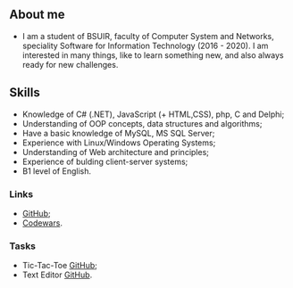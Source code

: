 ## About me
* I am a student of BSUIR, faculty of Computer System and Networks, speciality Software for Information Technology (2016 - 2020). I am interested in many things, like to learn something new, and also always ready for new challenges.

## Skills
* Knowledge of C# (.NET), JavaScript (+ HTML,CSS), php, C and Delphi;
* Understanding of OOP concepts, data structures and algorithms;
* Have a basic knowledge of MySQL, MS SQL Server;
* Experience with Linux/Windows Operating Systems;
* Understanding of Web architecture and principles;
* Experience of bulding client-server systems;
* B1 level of English.



### Links
* [GitHub](https://github.com/AnnZh);
* [Codewars](https://www.codewars.com/users/AnnZh).

### Tasks
* Tic-Tac-Toe [GitHub](https://github.com/AnnZh/TicTacToe);
* Text Editor [GitHub](https://github.com/AnnZh/TextEditor).
